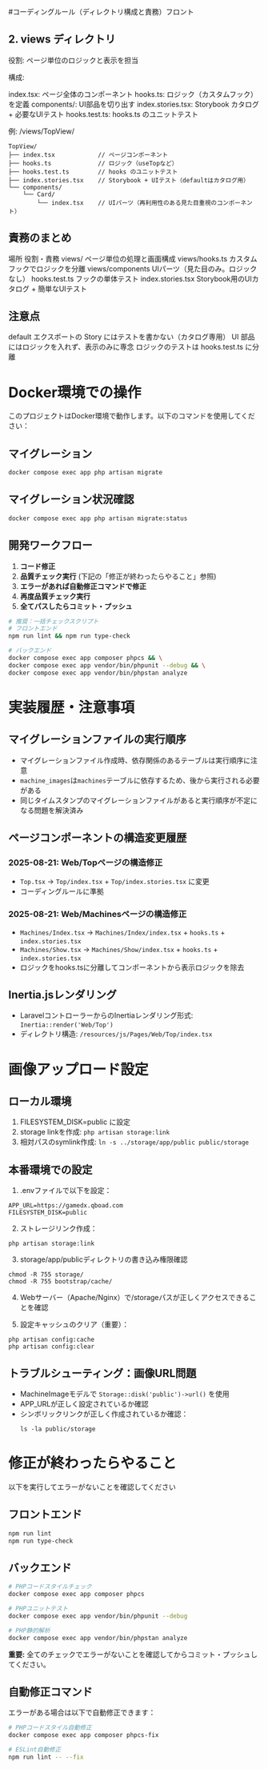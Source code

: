 #コーディングルール（ディレクトリ構成と責務）フロント

## 2. views ディレクトリ
役割: ページ単位のロジックと表示を担当

構成:

index.tsx: ページ全体のコンポーネント
hooks.ts: ロジック（カスタムフック）を定義
components/: UI部品を切り出す
index.stories.tsx: Storybook カタログ + 必要なUIテスト
hooks.test.ts: hooks.ts のユニットテスト

例: /views/TopView/

```
TopView/
├── index.tsx            // ページコンポーネント
├── hooks.ts             // ロジック（useTopなど）
├── hooks.test.ts        // hooks のユニットテスト
├── index.stories.tsx    // Storybook + UIテスト（defaultはカタログ用）
└── components/
    └── Card/
        └── index.tsx    // UIパーツ（再利用性のある見た目重視のコンポーネント）
```
## 責務のまとめ
場所	役割・責務
views/	ページ単位の処理と画面構成
views/hooks.ts	カスタムフックでロジックを分離
views/components	UIパーツ（見た目のみ。ロジックなし）
hooks.test.ts	フックの単体テスト
index.stories.tsx	Storybook用のUIカタログ + 簡単なUIテスト

## 注意点
default エクスポートの Story にはテストを書かない（カタログ専用）
UI 部品にはロジックを入れず、表示のみに専念
ロジックのテストは hooks.test.ts に分離

# Docker環境での操作
このプロジェクトはDocker環境で動作します。以下のコマンドを使用してください：

## マイグレーション
```bash
docker compose exec app php artisan migrate
```

## マイグレーション状況確認
```bash
docker compose exec app php artisan migrate:status
```

## 開発ワークフロー
1. **コード修正**
2. **品質チェック実行** (下記の「修正が終わったらやること」参照)
3. **エラーがあれば自動修正コマンドで修正**
4. **再度品質チェック実行**
5. **全てパスしたらコミット・プッシュ**

```bash
# 推奨：一括チェックスクリプト
# フロントエンド
npm run lint && npm run type-check

# バックエンド  
docker compose exec app composer phpcs && \
docker compose exec app vendor/bin/phpunit --debug && \
docker compose exec app vendor/bin/phpstan analyze
```


# 実装履歴・注意事項

## マイグレーションファイルの実行順序
- マイグレーションファイル作成時、依存関係のあるテーブルは実行順序に注意
- `machine_images`は`machines`テーブルに依存するため、後から実行される必要がある
- 同じタイムスタンプのマイグレーションファイルがあると実行順序が不定になる問題を解決済み

## ページコンポーネントの構造変更履歴
### 2025-08-21: Web/Topページの構造修正
- `Top.tsx` → `Top/index.tsx` + `Top/index.stories.tsx` に変更
- コーディングルールに準拠

### 2025-08-21: Web/Machinesページの構造修正
- `Machines/Index.tsx` → `Machines/Index/index.tsx` + `hooks.ts` + `index.stories.tsx`
- `Machines/Show.tsx` → `Machines/Show/index.tsx` + `hooks.ts` + `index.stories.tsx`
- ロジックをhooks.tsに分離してコンポーネントから表示ロジックを除去

## Inertia.jsレンダリング
- LaravelコントローラーからのInertiaレンダリング形式: `Inertia::render('Web/Top')`
- ディレクトリ構造: `/resources/js/Pages/Web/Top/index.tsx`

# 画像アップロード設定

## ローカル環境
1. FILESYSTEM_DISK=public に設定
2. storage linkを作成: `php artisan storage:link`
3. 相対パスのsymlink作成: `ln -s ../storage/app/public public/storage`

## 本番環境での設定
1. .envファイルで以下を設定：
```
APP_URL=https://gamedx.qboad.com
FILESYSTEM_DISK=public
```

2. ストレージリンク作成：
```
php artisan storage:link
```

3. storage/app/publicディレクトリの書き込み権限確認
```
chmod -R 755 storage/
chmod -R 755 bootstrap/cache/
```

4. Webサーバー（Apache/Nginx）で/storageパスが正しくアクセスできることを確認

5. 設定キャッシュのクリア（重要）：
```
php artisan config:cache
php artisan config:clear
```

## トラブルシューティング：画像URL問題
- MachineImageモデルで `Storage::disk('public')->url()` を使用
- APP_URLが正しく設定されているか確認
- シンボリックリンクが正しく作成されているか確認：
  ```
  ls -la public/storage
  ```

# 修正が終わったらやること
以下を実行してエラーがないことを確認してください

## フロントエンド
```bash
npm run lint
npm run type-check
```

## バックエンド
```bash
# PHPコードスタイルチェック
docker compose exec app composer phpcs

# PHPユニットテスト
docker compose exec app vendor/bin/phpunit --debug

# PHP静的解析
docker compose exec app vendor/bin/phpstan analyze
```

**重要:** 全てのチェックでエラーがないことを確認してからコミット・プッシュしてください。

## 自動修正コマンド
エラーがある場合は以下で自動修正できます：

```bash
# PHPコードスタイル自動修正
docker compose exec app composer phpcs-fix

# ESLint自動修正
npm run lint -- --fix
```